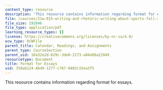 ```yaml
---
content_type: resource
description: 'This resource contains information regarding format for essays. '
file: /courses/21w-015-writing-and-rhetoric-writing-about-sports-fall-2013/358ab1244bd91277c7670402c15ea3f5_MIT21W_015F13_FormtforEssa.pdf
file_size: 192046
file_type: application/pdf
learning_resource_types: []
license: https://creativecommons.org/licenses/by-nc-sa/4.0/
ocw_type: OCWFile
parent_title: Calendar, Readings, and Assignments
parent_type: CourseSection
parent_uid: 18a32e2d-629c-3de0-2173-a04e88a22849
resourcetype: Document
title: Format for Essays
uid: 358ab124-4bd9-1277-c767-0402c15ea3f5
---
```

This resource contains information regarding format for essays. 